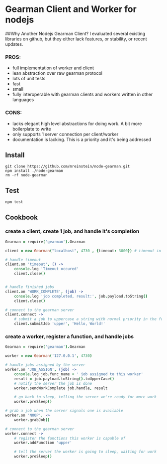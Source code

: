 # Gearman Client and Worker for nodejs 


##Why Another Nodejs Gearman Client?
I evaluated several existing libraries on github, but they either lack features, or stability, or recent updates. 

### PROS:

* full implementation of worker and client
* lean abstraction over raw gearman protocol
* lots of unit tests
* fast
* small
* fully interoperable with gearman clients and workers written in other languages

### CONS:

* lacks elegant high level abstractions for doing work. A bit more boilerplate to write
* only supports 1 server connection per client/worker
* documentation is lacking. This is a priority and it's being addressed


## Install
```
git clone https://github.com/mreinstein/node-gearman.git
npm install ./node-gearman
rm -rf node-gearman
```

## Test
```
npm test
```


## Cookbook

### create a client, create 1 job, and handle it's completion

```coffeescript
Gearman = require('gearman').Gearman

client = new Gearman("localhost", 4730 , {timeout: 3000}) # timeout in milliseconds. 

# handle timeout 
client.on 'timeout', () ->
	console.log 'Timeout occured'
	client.close()


# handle finished jobs
client.on 'WORK_COMPLETE', (job) ->
	console.log 'job completed, result:', job.payload.toString()
	client.close()

# connect to the gearman server
client.connect ->
	# submit a job to uppercase a string with normal priority in the foreground
	client.submitJob 'upper', 'Hello, World!'
```


### create a worker, register a function, and handle jobs

```coffeescript
Gearman = require('gearman').Gearman

worker = new Gearman('127.0.0.1', 4730) 

# handle jobs assigned by the server
worker.on 'JOB_ASSIGN', (job) ->
	console.log job.func_name + ' job assigned to this worker'
	result = job.payload.toString().toUpperCase()
	# notify the server the job is done
	worker.sendWorkComplete job.handle, result

	# go back to sleep, telling the server we're ready for more work
	worker.preSleep()

# grab a job when the server signals one is available
worker.on 'NOOP', ->
	worker.grabJob()

# connect to the gearman server	
worker.connect ->
	# register the functions this worker is capable of
	worker.addFunction 'upper'

	# tell the server the worker is going to sleep, waiting for work
	worker.preSleep()
```

